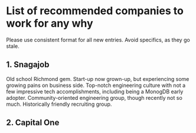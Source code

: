 # List of recommended companies to work for any why
Please use consistent format for all new entries. Avoid specifics, as they go stale.

## 1. Snagajob
Old school Richmond gem. Start-up now grown-up, but experiencing some growing pains on business side.
Top-notch engineering culture with not a few impressive tech accomplishments, including being a MonogDB early adopter.
Community-oriented engineering group, though recently not so much.
Historically friendly recruiting group. 

## 2. Capital One
